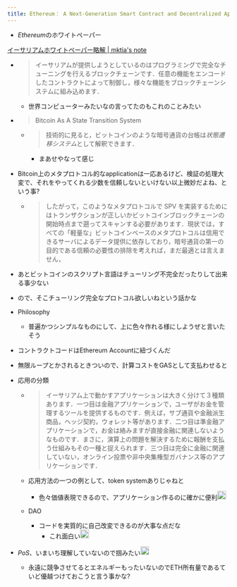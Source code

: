 ```yaml
---
title: Ethereum： A Next-Generation Smart Contract and Decentralized Application Platform.
---
```


* *Ethereum*のホワイトペーパー

[イーサリアムホワイトペーパー略解 | mktia's note](https://blog.mktia.com/ethereum-whitepaper/)

* 
   > 
   > イーサリアムが提供しようとしているのはプログラミングで完全なチューニングを行えるブロックチェーンです．任意の機能をエンコードしたコントラクトによって制御し，様々な機能をブロックチェーンシステムに組み込めます．
  
  * 世界コンピューターみたいなの言ってたのもこれのことみたい
* 
   > 
   > Bitcoin As A State Transition System
  
  * 
     > 
     > 技術的に見ると，ビットコインのような暗号通貨の台帳は*状態遷移システム*として解釈できます．
    
    * まあせやなって感じ
* Bitcoin上のメタプロトコル的なapplicationは一応あるけど、検証の処理大変で、それをやってくれる少数を信頼しないといけない以上微妙だよね、という事?
  
  * 
     > 
     > したがって，このようなメタプロトコルで SPV を実装するためにはトランザクションが正しいかビットコインブロックチェーンの開始時点まで遡ってスキャンする必要があります．現状では，すべての「軽量な」ビットコインベースのメタプロトコルは信用できるサーバによるデータ提供に依存しており，暗号通貨の第一の目的である信頼の必要性の排除を考えれば，まだ最適とは言えません，

* あとビットコインのスクリプト言語はチューリング不完全だったりして出来る事少ない

* ので、そこチューリング完全なプロトコル欲しいねという話かな

* Philosophy
  
  * 普遍かつシンプルなものにして、上に色々作れる様にしようぜと言いたそう
* コントラクトコードはEthereum Accountに紐づくんだ

* 無限ループとかされるときついので、計算コストをGASとして支払わせると

* 応用の分類
  
  * 
     > 
     > イーサリアム上で動かすアプリケーションは大きく分けて３種類あります．一つ目は金融アプリケーションで，ユーザがお金を管理するツールを提供するものです．例えば，サブ通貨や金融派生商品，ヘッジ契約，ウォレット等があります．二つ目は準金融アプリケーションで，お金は絡みますが直接金融に関連しないようなものです．まさに，演算上の問題を解決するために報酬を支払う仕組みもその一種と捉えられます．三つ目は完全に金融に関連していない，オンライン投票や非中央集権型ガバナンス等のアプリケーションです．
  
  * 応用方法の一つの例として、token systemありじゃねと
    * 色々価値表現できるので、アプリケーション作るのに確かに便利<img src='https://scrapbox.io/api/pages/blu3mo-public/blu3mo/icon' alt='blu3mo.icon' height="19.5"/>
  * DAO
    * コードを実質的に自己改変できるのが大事な点だな
      * これ面白い<img src='https://scrapbox.io/api/pages/blu3mo-public/blu3mo/icon' alt='blu3mo.icon' height="19.5"/>
* *PoS*、いまいち理解していないので掴みたい<img src='https://scrapbox.io/api/pages/blu3mo-public/blu3mo/icon' alt='blu3mo.icon' height="19.5"/>
  
  * 永遠に競争させてるとエネルギーもったいないのでETH所有量であるていど優越つけておこうと言う事かな?

